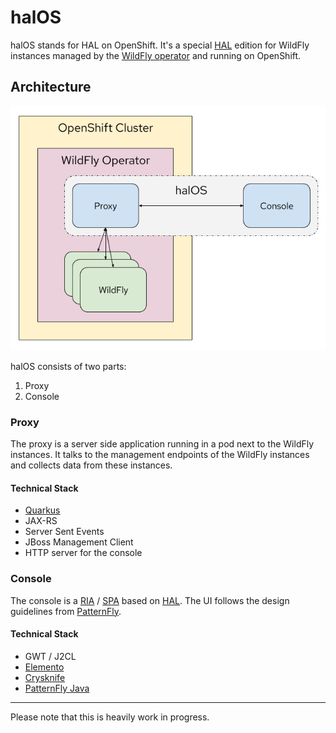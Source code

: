 # halOS

halOS stands for HAL on OpenShift. It's a special [HAL](https://hal.github.io/) edition for WildFly instances managed by the  [WildFly operator](https://github.com/wildfly/wildfly-operator) and running on OpenShift.

## Architecture

![halos](halos.png)

halOS consists of two parts:

1. Proxy
2. Console

### Proxy

The proxy is a server side application running in a pod next to the WildFly instances. It talks to the management endpoints of the WildFly instances and collects data from these instances. 

#### Technical Stack

- [Quarkus](https://quarkus.io)
- JAX-RS
- Server Sent Events
- JBoss Management Client
- HTTP server for the console

### Console

The console is a [RIA](https://en.wikipedia.org/wiki/Rich_web_application) / [SPA](https://en.wikipedia.org/wiki/Single-page_application) based on [HAL](https://hal.github.io/). The UI follows the design guidelines from [PatternFly](https://www.patternfly.org/v4/). 

#### Technical Stack

- GWT / J2CL
- [Elemento](https://github.com/hal/elemento)
- [Crysknife](https://github.com/treblereel/crysknife)
- [PatternFly Java](https://github.com/patternfly-java/)

------

Please note that this is heavily work in progress.

